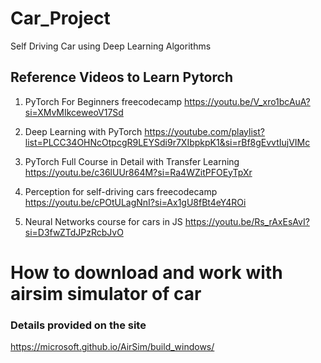 # Car_Project
Self Driving Car using Deep Learning Algorithms

## Reference Videos to Learn Pytorch 

1. PyTorch For Beginners freecodecamp
https://youtu.be/V_xro1bcAuA?si=XMvMIkceweoV17Sd

2. Deep Learning with PyTorch
   https://youtube.com/playlist?list=PLCC34OHNcOtpcgR9LEYSdi9r7XIbpkpK1&si=rBf8gEvvtIujVIMc

3. PyTorch Full Course in Detail with Transfer Learning
   https://youtu.be/c36lUUr864M?si=Ra4WZitPFOEyTpXr

4. Perception for self-driving cars freecodecamp
   https://youtu.be/cPOtULagNnI?si=Ax1gU8fBt4eY4ROi

5. Neural Networks course for cars in JS
   https://youtu.be/Rs_rAxEsAvI?si=D3fwZTdJPzRcbJvO
   
# How to download and work with airsim simulator of car 
### Details provided on the site
https://microsoft.github.io/AirSim/build_windows/
